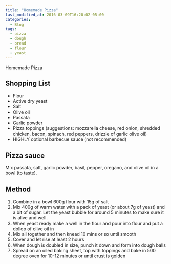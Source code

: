 ```yaml
---
title: "Homemade Pizza"
last_modified_at: 2016-03-09T16:20:02-05:00
categories:
  - Blog
tags:
  - pizza
  - dough
  - bread
  - flour
  - yeast
---
```


Homemade Pizza

## Shopping List
- Flour
- Active dry yeast
- Salt
- Olive oil
- Passata
- Garlic powder
- Pizza toppings (suggestions: mozzarella cheese, red onion, shredded chicken, bacon, spinach, red peppers, drizzle of garlic olive oil)
- HIGHLY optional barbecue sauce (not recommended)

## Pizza sauce
Mix passata, salt, garlic powder, basil, pepper, oregano, and olive oil in a bowl (to taste).

## Method
1. Combine in a bowl 600g flour with 15g of salt
2. Mix 400g of warm water with a pack of yeast (or about 7g of yeast) and a bit of sugar. Let the yeast bubble for around 5 minutes to make sure it is alive and well.
3. When yeast ready make a well in the flour and pour into flour and put a dollop of olive oil in
4. Mix all together and then knead 10 mins or so until smooth
5. Cover and let rise at least 2 hours
6. When dough is doubled in size, punch it down and form into dough balls
7. Spread on an oiled baking sheet, top with toppings and bake in 500 degree oven for 10-12 minutes or until crust is golden

